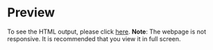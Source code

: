# Preview
To see the HTML output, please click <a href="https://ashwin-agarwal.github.io/data-viz-assignment/index.html" target="_blank">here</a>.
**Note**: The webpage is not responsive. It is recommended that you view it in full screen.
